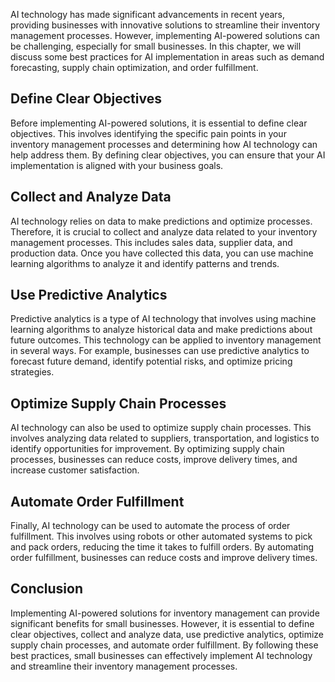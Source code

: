 
AI technology has made significant advancements in recent years, providing businesses with innovative solutions to streamline their inventory management processes. However, implementing AI-powered solutions can be challenging, especially for small businesses. In this chapter, we will discuss some best practices for AI implementation in areas such as demand forecasting, supply chain optimization, and order fulfillment.

Define Clear Objectives
-----------------------

Before implementing AI-powered solutions, it is essential to define clear objectives. This involves identifying the specific pain points in your inventory management processes and determining how AI technology can help address them. By defining clear objectives, you can ensure that your AI implementation is aligned with your business goals.

Collect and Analyze Data
------------------------

AI technology relies on data to make predictions and optimize processes. Therefore, it is crucial to collect and analyze data related to your inventory management processes. This includes sales data, supplier data, and production data. Once you have collected this data, you can use machine learning algorithms to analyze it and identify patterns and trends.

Use Predictive Analytics
------------------------

Predictive analytics is a type of AI technology that involves using machine learning algorithms to analyze historical data and make predictions about future outcomes. This technology can be applied to inventory management in several ways. For example, businesses can use predictive analytics to forecast future demand, identify potential risks, and optimize pricing strategies.

Optimize Supply Chain Processes
-------------------------------

AI technology can also be used to optimize supply chain processes. This involves analyzing data related to suppliers, transportation, and logistics to identify opportunities for improvement. By optimizing supply chain processes, businesses can reduce costs, improve delivery times, and increase customer satisfaction.

Automate Order Fulfillment
--------------------------

Finally, AI technology can be used to automate the process of order fulfillment. This involves using robots or other automated systems to pick and pack orders, reducing the time it takes to fulfill orders. By automating order fulfillment, businesses can reduce costs and improve delivery times.

Conclusion
----------

Implementing AI-powered solutions for inventory management can provide significant benefits for small businesses. However, it is essential to define clear objectives, collect and analyze data, use predictive analytics, optimize supply chain processes, and automate order fulfillment. By following these best practices, small businesses can effectively implement AI technology and streamline their inventory management processes.
